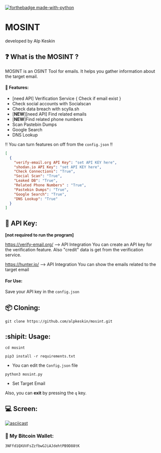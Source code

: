 [![forthebadge made-with-python](http://ForTheBadge.com/images/badges/made-with-python.svg)](https://www.python.org/)

# MOSINT
developed by Alp Keskin

## :question: What is the MOSINT ?
MOSINT is an OSINT Tool for emails.
It helps you gather information about the target email.
#### :briefcase: Features:
  - [need API] Verification Service { Check if email exist }
  - Check social accounts with Socialscan
  - Check data breach with scylla.sh
  - [**NEW**][need API] Find related emails
  - [**NEW**]Find related phone numbers
  - Scan Pastebin Dumps
  - Google Search
  - DNS Lookup
  
  :bangbang: You can turn features on off from the `config.json` :bangbang:
  
  ```json
  [
    {
      "verify-email.org API Key": "set API KEY here",
      "shodan.io API Key": "set API KEY here",
      "Check Connections": "True",
      "Social Scan": "True",
      "Leaked DB": "True",
      "Related Phone Numbers" : "True",
      "Pastebin Dumps": "True",
      "Google Search": "True",
      "DNS Lookup": "True"
    }
]
  ```

## :key: API Key:
**[not required to run the program]**

https://verify-email.org/ --> API Integration
You can create an API key for the verification feature.
Also "credit" data is get from the verification service.

https://hunter.io/ --> API Integration
You can show the emails related to the target email
#### For Use:
Save your API key in the `config.json`


## :package: Cloning:
`git clone https://github.com/alpkeskin/mosint.git`

## :shipit: Usage:
`cd mosint`

`pip3 install -r requirements.txt`

- You can edit the `Config.json` file

`python3 mosint.py`

- Set Target Email

Also, you can **exit** by pressing the `q` key.

## :computer: Screen:
[![asciicast](https://asciinema.org/a/Ad9dPwPPWroHD2jEfkPPwF1z2.svg)](https://asciinema.org/a/Ad9dPwPPWroHD2jEfkPPwF1z2)

### :money_with_wings: My Bitcoin Wallet:
`3NFfd1QXUVFsZzfbwGJiAJdehtPB9D88tK`
